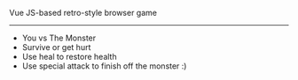 Vue JS-based retro-style browser game
________________________________________

- You vs The Monster
- Survive or get hurt
- Use heal to restore health
- Use special attack to finish off the monster :)
